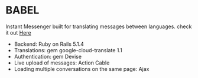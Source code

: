 # BABEL
Instant Messenger built for translating messages between languages.
check it out [Here](https://babelup.herokuapp.com "Babel")
 * Backend: Ruby on Rails 5.1.4
 * Translations: gem google-cloud-translate 1.1
 * Authentication: gem Devise
 * Live upload of messages: Action Cable
 * Loading multiple conversations on the same page: Ajax
 
 
